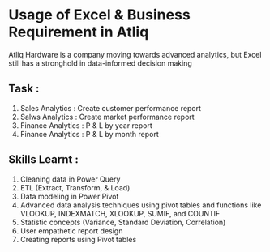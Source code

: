 # Usage of Excel & Business Requirement in Atliq

Atliq Hardware is a company moving towards advanced analytics, but Excel still has a stronghold in data-informed decision making

## Task : 

  1. Sales Analytics : Create customer performance report 
  2. Salws Analytics : Create market performance report 
  3. Finance Analytics : P & L by year report 
  4. Finance Analytics : P & L by month report 

## Skills Learnt : 
    
  1. Cleaning data in Power Query
  2. ETL (Extract, Transform, & Load)
  3. Data modeling in Power Pivot
  4. Advanced data analysis techniques using pivot tables and functions like VLOOKUP, INDEXMATCH, XLOOKUP, SUMIF, and COUNTIF
  5. Statistic concepts (Variance, Standard Deviation, Correlation)
  6. User empathetic report design
  7. Creating reports using Pivot tables
